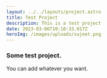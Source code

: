 ```yaml
---
layout: ../../layouts/project.astro
title: Test Project
description: This is a test project
date: 2023-03-06T10:10:33.017Z
heroImg: /images/uploads/sujeet.png
---
```

### S﻿ome test project.

Y﻿ou can add whatever you want.